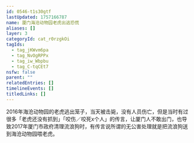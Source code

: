 ```yaml
---
id: 0546-t1s30gtf
lastUpdated: 1757166787
name: 厦门海沧动物园老虎出逃恐慌
aliases: []
layer: 3
categoryId: cat_r0rzgkOi
tagIds:
  - tag_jKWvm6pa
  - tag_NvOgRPPx
  - tag_iw_Wbpbu
  - tag_C-tqCEt7
nsfw: false
parent: ""
relatedEntries: []
timelineEvents: []
titledLinks: []
---
```


2016年海沧动物园的老虎逃出笼子，当天被击毙，没有人员伤亡，但是当时有过很多「老虎还没有抓到」「咬伤／咬死x个人」的传言，让厦门人不敢出门，也导致2017年厦门市政府清理流浪狗时，有传言说所谓的无公害处理就是把流浪狗送到海沧动物园喂老虎。